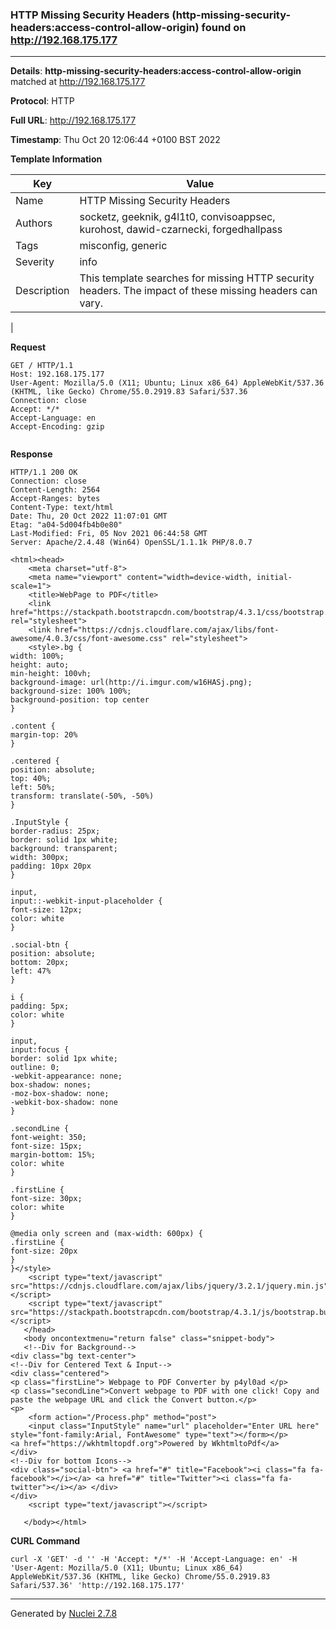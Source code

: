 ### HTTP Missing Security Headers (http-missing-security-headers:access-control-allow-origin) found on http://192.168.175.177
---
**Details**: **http-missing-security-headers:access-control-allow-origin**  matched at http://192.168.175.177

**Protocol**: HTTP

**Full URL**: http://192.168.175.177

**Timestamp**: Thu Oct 20 12:06:44 +0100 BST 2022

**Template Information**

| Key | Value |
|---|---|
| Name | HTTP Missing Security Headers |
| Authors | socketz, geeknik, g4l1t0, convisoappsec, kurohost, dawid-czarnecki, forgedhallpass |
| Tags | misconfig, generic |
| Severity | info |
| Description | This template searches for missing HTTP security headers. The impact of these missing headers can vary.
 |

**Request**
```http
GET / HTTP/1.1
Host: 192.168.175.177
User-Agent: Mozilla/5.0 (X11; Ubuntu; Linux x86_64) AppleWebKit/537.36 (KHTML, like Gecko) Chrome/55.0.2919.83 Safari/537.36
Connection: close
Accept: */*
Accept-Language: en
Accept-Encoding: gzip


```

**Response**
```http
HTTP/1.1 200 OK
Connection: close
Content-Length: 2564
Accept-Ranges: bytes
Content-Type: text/html
Date: Thu, 20 Oct 2022 11:07:01 GMT
Etag: "a04-5d004fb4b0e80"
Last-Modified: Fri, 05 Nov 2021 06:44:58 GMT
Server: Apache/2.4.48 (Win64) OpenSSL/1.1.1k PHP/8.0.7

<html><head>
    <meta charset="utf-8">
    <meta name="viewport" content="width=device-width, initial-scale=1">
    <title>WebPage to PDF</title>
    <link href="https://stackpath.bootstrapcdn.com/bootstrap/4.3.1/css/bootstrap.min.css" rel="stylesheet">
    <link href="https://cdnjs.cloudflare.com/ajax/libs/font-awesome/4.0.3/css/font-awesome.css" rel="stylesheet">
    <style>.bg {
width: 100%;
height: auto;
min-height: 100vh;
background-image: url(http://i.imgur.com/w16HASj.png);
background-size: 100% 100%;
background-position: top center
}

.content {
margin-top: 20%
}

.centered {
position: absolute;
top: 40%;
left: 50%;
transform: translate(-50%, -50%)
}

.InputStyle {
border-radius: 25px;
border: solid 1px white;
background: transparent;
width: 300px;
padding: 10px 20px
}

input,
input::-webkit-input-placeholder {
font-size: 12px;
color: white
}

.social-btn {
position: absolute;
bottom: 20px;
left: 47%
}

i {
padding: 5px;
color: white
}

input,
input:focus {
border: solid 1px white;
outline: 0;
-webkit-appearance: none;
box-shadow: nones;
-moz-box-shadow: none;
-webkit-box-shadow: none
}

.secondLine {
font-weight: 350;
font-size: 15px;
margin-bottom: 15%;
color: white
}

.firstLine {
font-size: 30px;
color: white
}

@media only screen and (max-width: 600px) {
.firstLine {
font-size: 20px
}
}</style>
    <script type="text/javascript" src="https://cdnjs.cloudflare.com/ajax/libs/jquery/3.2.1/jquery.min.js"></script>
    <script type="text/javascript" src="https://stackpath.bootstrapcdn.com/bootstrap/4.3.1/js/bootstrap.bundle.min.js"></script>
   </head>
   <body oncontextmenu="return false" class="snippet-body">
   <!--Div for Background-->
<div class="bg text-center">
<!--Div for Centered Text & Input-->
<div class="centered">
<p class="firstLine"> Webpage to PDF Converter by p4yl0ad </p>
<p class="secondLine">Convert webpage to PDF with one click! Copy and paste the webpage URL and click the Convert button.</p>
<p> 
    <form action="/Process.php" method="post">
    <input class="InputStyle" name="url" placeholder="Enter URL here" style="font-family:Arial, FontAwesome" type="text"></form></p>
<a href="https://wkhtmltopdf.org">Powered by WkhtmltoPdf</a>
</div>
<!--Div for bottom Icons-->
<div class="social-btn"> <a href="#" title="Facebook"><i class="fa fa-facebook"></i></a> <a href="#" title="Twitter"><i class="fa fa-twitter"></i></a> </div>
</div>
    <script type="text/javascript"></script>
   
   </body></html>
```


**CURL Command**
```
curl -X 'GET' -d '' -H 'Accept: */*' -H 'Accept-Language: en' -H 'User-Agent: Mozilla/5.0 (X11; Ubuntu; Linux x86_64) AppleWebKit/537.36 (KHTML, like Gecko) Chrome/55.0.2919.83 Safari/537.36' 'http://192.168.175.177'
```
---
Generated by [Nuclei 2.7.8](https://github.com/projectdiscovery/nuclei)